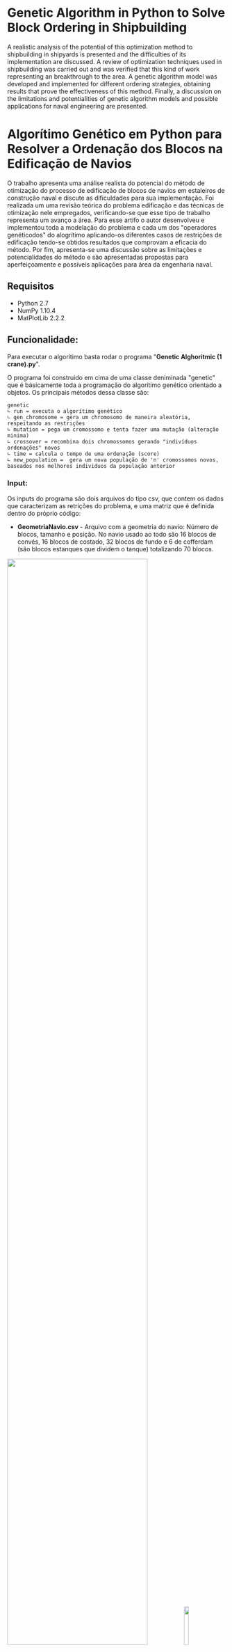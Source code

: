 # Genetic Algorithm in Python to Solve Block Ordering in Shipbuilding

A realistic analysis of the potential of this optimization method to shipbuilding in shipyards is presented and the difficulties of its implementation are discussed. A review of optimization techniques used in shipbuilding was carried out and was verified that this kind of work representing an breakthrough to the area. A genetic algorithm model was developed and implemented for different ordering strategies, obtaining results that prove the effectiveness of this method. Finally, a discussion on the limitations and potentialities of genetic algorithm models and possible applications for naval engineering are presented.

# Algorítimo Genético em Python para Resolver a Ordenação dos Blocos na Edificação de Navios

O trabalho apresenta uma análise realista do potencial do método de otimização do processo de edificação de blocos de navios em estaleiros de construção naval e discute as dificuldades para sua implementação. Foi realizada um uma revisão teórica do problema edificação e das técnicas de otimização nele empregados, verificando-se que esse tipo de trabalho representa um avanço a área. Para esse artifo o autor desenvolveu e implementou toda a modelação do problema e cada um dos "operadores genéticodos" do alogrítimo aplicando-os diferentes casos de restrições de edificação tendo-se obtidos resultados que comprovam a eficacia do método. Por fim, apresenta-se uma discussão sobre as limitações e potencialidades do método e são apresentadas propostas para aperfeiçoamente e possíveis aplicações para área da engenharia naval.

## Requisitos

* Python 2.7 
* NumPy 1.10.4
* MatPlotLib 2.2.2 

## Funcionalidade:

Para executar o algorítimo basta rodar o programa "**Genetic Alghoritmic (1 crane).py**". 

O programa foi construido em cima de uma classe deniminada "genetic" que é básicamente toda a programação do algorítimo genético orientado a objetos. Os principais métodos dessa classe são:
```
genetic
∟ run = executa o algorítimo genético
∟ gen_chromosome = gera um chromosomo de maneira aleatória, respeitando as restrições
∟ mutation = pega um cromossomo e tenta fazer uma mutação (alteração minima)
∟ crossover = recombina dois chromossomos gerando "indivíduos ordenações" novos
∟ time = calcula o tempo de uma ordenação (score)
∟ new_population =  gera um nova população de 'n' cromossomos novos, baseados nos melhores individuos da população anterior
```

### Input:
Os inputs do programa são dois arquivos do tipo csv, que contem os dados que caracterizam as retrições do problema, e uma matriz que é definida dentro do próprio código:

* **GeometriaNavio.csv** - Arquivo com a geometria do navio: Número de blocos, tamanho e posição. No navio usado ao todo são 16 blocos
de convés, 16 blocos de costado, 32 blocos de fundo e 6 de cofferdam (são blocos estanques que dividem o tanque) totalizando 70 blocos.

<p float="left" >
<img src="https://github.com/Lucas-Armand/genetic-algorithm/blob/master/img/ship.png" width="80%">
<img src="https://github.com/Lucas-Armand/genetic-algorithm/blob/master/img/ship_blocks.png" width="15%">
</p>

* **EstructuralLoP.csv** - Arquivo com as relações de precedência entre os blocos. Restrições físicas. O esquema a seguir representa as restições utilizadas na implementação. Os blocos mais abaixo são blocos de fundo, os blocos na meia altura são blocos de costado ou de cofferdam e os blocos mais acima do esquema são blocos de topo. É possível perceber oito "grupos de blocos" que são inter conectados entre si, na embarcação eles correspondem ao chamados "aneis gigantes", cada anel gigante possui dois blocos de topo (que são suportados pelos blocos de costado), dois blocos de costado (que são suportados pelo blocos do fundo, mas que só podem ser fixados depois do bloco de cofferdam se existir), alguns anéis tem um bloco de cofferdam e por fim (sustentando todos os blocos a cima) os quatro blocos de fundo.  

<img src="https://github.com/Lucas-Armand/genetic-algorithm/blob/master/img/ordenation.png"/>

* Matriz de correlação entre tempos de edificação: Representa interações positivas e negativas nos recursos utilizados para a construção dos blocos. Nas imagens a seguir temos um exemplo de Matriz de correlação e um esquema representando as etapas de contrução de dois blocos de um navio, aonde a última etapa é edificação e, dependendo da ordem em que eles são feitos, a edificação de um pode ser feita imeditamente após a do outro, ou será necessário esperar um tempo para o termino das etapas anteriores (esse efeito que os fatores de correlação pretendem capturar).

<p float="left" >
<img src="https://github.com/Lucas-Armand/genetic-algorithm/blob/master/img/time_correlation_matrix.png" width="45%">
<img src="https://github.com/Lucas-Armand/genetic-algorithm/blob/master/img/blocks_const.png" width="45%">
</p>

### Output:

Os resultados do programa são apresentado pelo o tempo total de construção do návio, da melhor ordenação obtida pelo programa, em "unidades de tempo" por geração, ou seja, os valores mostram, geração á geração, a convergência para o resultado ótimo do problema:
<img src="https://github.com/Lucas-Armand/genetic-algorithm/blob/master/img/terminal.png" width="80%">

### Vizulização dos resultados:

O resultado (cromossomo) é a sequencia dos "id"s dos blocos em ordem de edificação, mas como a forma como a resposta é construida tornaa de dificil comprienção  eu criei dois modos de vizualização dessas respostas:

<p float="left" >
<img src="https://github.com/Lucas-Armand/genetic-algorithm/blob/master/img/test.gif" width="45%">
<img src="https://github.com/Lucas-Armand/genetic-algorithm/blob/master/img/test1.png" width="45%">
</p>

As duas imagens acima são representações de uma mesma ordenação (ordenaçãod e construção pirmidal partindo do centro), o gráfico em calor tenta sintetizar em uma representação estática a sequência representada na animação através de uma escala de cor.  

Para gerar as vizualizações acima, basta usar os programas a seguir e entrar com a ordenação desejada:
 * [3DcolorShip](https://github.com/Lucas-Armand/genetic-algorithm/blob/master/vis/3DcolorShip.py)
 * [3DsequenceShip](https://github.com/Lucas-Armand/genetic-algorithm/blob/master/vis/3DsequenceShip.py)

